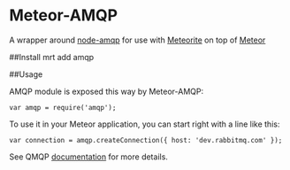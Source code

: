 Meteor-AMQP
===============
A wrapper around [node-amqp](https://npmjs.org/package/amqp) for use with [Meteorite](https://github.com/oortcloud/meteorite) on top of [Meteor](http://meteor.com)

##Install
mrt add amqp

##Usage

AMQP module is exposed this way by Meteor-AMQP:

    var amqp = require('amqp');

To use it in your Meteor application, you can start right with a line like this:

    var connection = amqp.createConnection({ host: 'dev.rabbitmq.com' });

See QMQP [documentation](https://npmjs.org/package/amqp) for more details.
